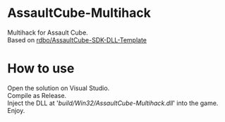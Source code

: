 # AssaultCube-Multihack
Multihack for Assault Cube.  
Based on <a href="https://github.com/rdbo/AssaultCube-SDK-DLL-Template">rdbo/AssaultCube-SDK-DLL-Template</a>  
  
# How to use
Open the solution on Visual Studio.  
Compile as Release.  
Inject the DLL at '<i>build/Win32/AssaultCube-Multihack.dll</i>' into the game.  
Enjoy.  
